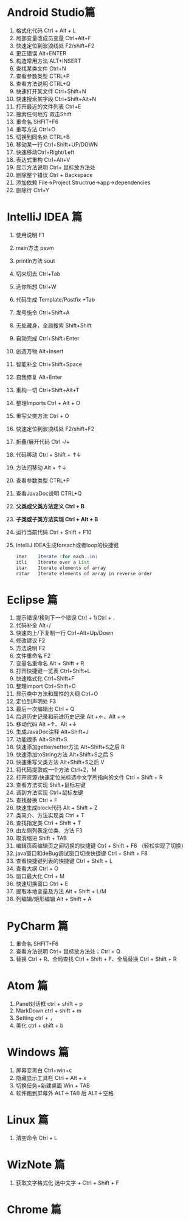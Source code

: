 # Android Studio篇

1. 格式化代码 Ctrl + Alt + L
2. 局部变量改成员变量 Ctrl+Alt+F
3. 快速定位到波浪线处 F2/shift+F2
4. 更正错误 Alt+ENTER
5. 构造常用方法 ALT+INSERT
6. 查找某类文件 Ctrl+N
7. 查看参数类型 CTRL+P
8. 查看方法说明 CTRL+Q
9. 快速打开某文件 Ctrl+Shift+N
10. 快速搜索某字段 Ctrl+Shift+Alt+N
11. 打开最近的文件列表 Ctrl+E
12. 搜索任何地方 双击Shift
13. 重命名 SHFIT+F6
14. 重写方法 Ctrl+O
15. 切换到同名处 CTRL+B
16. 移动某一行 Ctrl+Shift+UP/DOWN
17. 快速移动Ctrl+Right/Left
18. 表达式重构 Ctrl+Alt+V
19. 显示方法说明 Ctrl+ 鼠标放方法处
20. 删除整个错误 Ctrl + Backspace
21. 添加依赖 File->Project Structrue->app->dependencies
22. 删除行 Ctrl+Y 

# IntelliJ IDEA 篇

1. 使用说明  F1

2. main方法    psvm

3. println方法    sout

4. 切来切去    Ctrl+Tab

5. 选你所想    Ctrl+W

6. 代码生成    Template/Postfix +Tab

7. 发号施令    Ctrl+Shift+A

8. 无处藏身，全局搜索    Shift+Shift

9. 自动完成    Ctrl+Shift+Enter

10. 创造万物    Alt+Insert

11. 智能补全    Ctrl+Shift+Space

12. 自我修复    Alt+Enter

13. 重构一切    Ctrl+Shift+Alt+T

14. 整理Imports    Ctrl + Alt + O

15. 重写父类方法    Ctrl + O

16. 快速定位到波浪线处 F2/shift+F2

17. 折叠/展开代码    Ctrl -/+

18. 代码移动    Ctrl + Shift + ↑↓

19. 方法间移动    Alt + ↑↓

20. 查看参数类型 CTRL+P

21. 查看JavaDoc说明 CTRL+Q

22. **父类或父类方法定义    Ctrl + B**

23. **子类或子类方法实现    Ctrl + Alt + B**

24. 运行当前代码   Ctrl + Shift + F10

25. IntelliJ IDEA生成foreach或者loop的快捷键 

    ```java
    iter    Iterate (for each..in)   
    itli    Iterate over a List  
    itar    Iterate elements of array   
    ritar   Iterate elements of array in reverse order   
    ```

# Eclipse 篇

1. 提示错误/移到下一个错误    Ctrl + 1/Ctrl + .
2. 代码补全 Alt+/
3. 快速向上/下复制一行 Ctrl+Alt+Up/Down
4. 修改建议 F2
5. 方法说明 F2
6. 文件重命名 F2
7. 变量名重命名 Alt + Shift + R
8. 打开快捷键一览表 Ctrl+Shift+L
9. 快速格式化 Ctrl+Shift+F
10. 整理import Ctrl+Shift+O
11. 显示类中方法和属性的大纲 Ctrl+O
12. 定位到声明处 F3
13. 最后一次编辑出 Ctrl + Q
14. 后退历史记录和前进历史记录 Alt +←、Alt +→
15. 移动代码 Alt +↑、Alt +↓
16. 生成JavaDoc注释 Alt+Shift+J
17. 功能很多 Alt+Shift+S
18. 快速添加getter/setter方法 Alt+Shift+S之后 R
19. 快速添加toString方法 Alt+Shift+S之后 S
20. 快速重写父类方法 Alt+Shift+S之后 V
21. 将代码提取成一个方法 Ctrl+2，M
22. 打开资源\快速定位光标选中文字所指向的文件 Ctrl + Shift + R
23. 查看方法实现 Shift+鼠标左键
24. 调到方法实现 Ctrl+鼠标左键
25. 查找替换 Ctrl + F
26. 快速生成block代码 Alt + Shift + Z
27. 类简介、方法实现类 Ctrl + T
28. 查找指定类 Ctrl + Shift + T
29. 由左侧列表定位类、方法 F3
30. 取消缩进 Shift + TAB
31. 编辑页面编辑页之间切换的快捷键      Ctrl + Shift + F6 （轻松实现了切换） 
32. java窗口和deBug调试窗口切换快捷键     Ctrl + Shift + F8 
33. 查看快捷键列表的快捷键    Ctrl + Shift + L
34. 查看大纲 Ctrl + O
35. 窗口最大化    Ctrl + M
36. 快速切换窗口    Ctrl + E
37. 提取本地变量及方法    Alt + Shift + L/M
38. 列编辑/矩形编辑    Alt + Shift + A

# PyCharm 篇

1. 重命名 SHFIT+F6
2. 查看方法说明 Ctrl+ 鼠标放方法处；Ctrl + Q
3. 替换 Ctrl + R、全局查找 Ctrl + Shift + F、全局替换 Ctrl + Shift + R  

# Atom 篇

1. Panel对话框 ctrl + shift + p
2. MarkDown ctrl + shift + m
3. Setting ctrl + ，
4. 美化 ctrl + shift + b

# Windows 篇 

1. 屏幕变黑白    Ctrl+win+c
2. 隐藏显示工具栏    Ctrl + Alt + x
3. 切换任务+新建桌面    Win + TAB
4. 软件跑到屏幕外    ALT＋TAB 后 ALT＋空格

# Linux 篇

1. 清空命令 Ctrl + L

# WizNote 篇

1. 获取文字格式化    选中文字 + Ctrl + Shift + F

# Chrome 篇

 